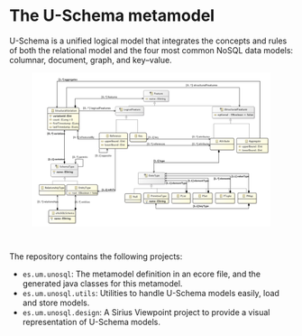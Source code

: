 # The U-Schema metamodel

U-Schema is a unified logical model that integrates the concepts and rules of both the relational model and the four most common NoSQL data models: columnar, document, graph, and key–value.

<figure>
    <img src="es.um.unosql/model/uNoSQLSchemaDiagram.png" align="center"/>
</figure>
<br/>

The repository contains the following projects:

* `es.um.unosql`: The metamodel definition in an ecore file, and the generated java classes for this metamodel.
* `es.um.unosql.utils`: Utilities to handle U-Schema models easily, load and store models.
* `es.um.unosql.design`: A Sirius Viewpoint project to provide a visual representation of U-Schema models.
